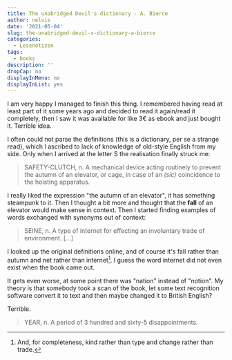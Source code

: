 ```yaml
---
title: The unabridged Devil's dictionary - A. Bierce
author: nelvis
date: '2021-05-04'
slug: the-unabridged-devil-s-dictionary-a-bierce
categories:
  - Lesenotizen
tags:
  - books
description: ''
dropCap: no
displayInMenu: no
displayInList: yes
---
```


I am very happy I managed to finish this thing. I remembered having read at least part of it some years ago and decided to read it again/read it completely, then I saw it was available for like 3€ as ebook and just bought it. Terrible idea.

I often could not parse the definitions (this is a dictionary, per se a strange read), which I ascribed to lack of knowledge of old-style English from my side. Only when I arrived at the letter S the realisation finally struck me:

> SAFETY-CLUTCH, n. A mechanical device acting routinely to prevent the autumn of an elevator, or cage, in case of an *(sic)* coincidence to the hoisting apparatus.

I really liked the expression "the autumn of an elevator", it has something steampunk to it. Then I thought a bit more and thought that the **fall** of an elevator would make sense in context. Then I started finding examples of words exchanged with synonyms out of context:

> SEINE, n. A type of internet for effecting an involuntary trade of environment. [...]

I looked up the original definitions online, and of course it's fall rather than autumn and net rather than internet[^1]. I guess the word internet did not even exist when the book came out.

It gets even worse, at some point there was "nation" instead of "notion". My theory is that somebody took a scan of the book, let some text recognition software convert it to text and then maybe changed it to British English?

Terrible.

> YEAR, n. A period of 3 hundred and sixty-5 disappointments.

[^1]: And, for completeness, kind rather than type and change rather than trade.
